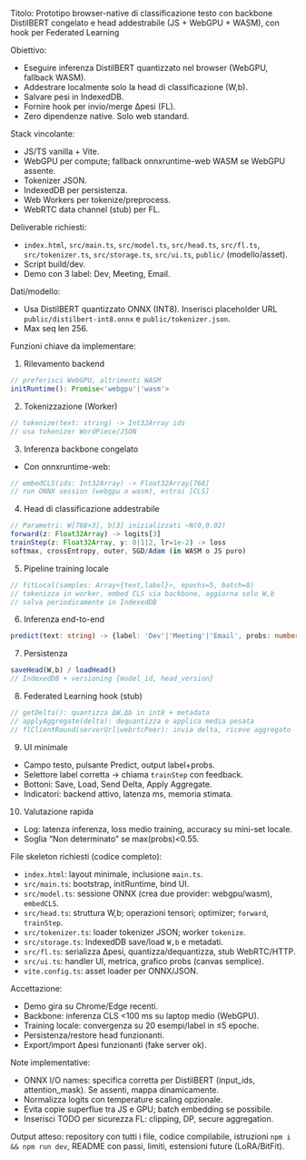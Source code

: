 Titolo: Prototipo browser-native di classificazione testo con backbone DistilBERT congelato e head addestrabile (JS + WebGPU + WASM), con hook per Federated Learning

Obiettivo:

* Eseguire inferenza DistilBERT quantizzato nel browser (WebGPU, fallback WASM).
* Addestrare localmente solo la head di classificazione (W,b).
* Salvare pesi in IndexedDB.
* Fornire hook per invio/merge Δpesi (FL).
* Zero dipendenze native. Solo web standard.

Stack vincolante:

* JS/TS vanilla + Vite.
* WebGPU per compute; fallback onnxruntime-web WASM se WebGPU assente.
* Tokenizer JSON.
* IndexedDB per persistenza.
* Web Workers per tokenize/preprocess.
* WebRTC data channel (stub) per FL.

Deliverable richiesti:

* `index.html`, `src/main.ts`, `src/model.ts`, `src/head.ts`, `src/fl.ts`, `src/tokenizer.ts`, `src/storage.ts`, `src/ui.ts`, `public/` (modello/asset).
* Script build/dev.
* Demo con 3 label: Dev, Meeting, Email.

Dati/modello:

* Usa DistilBERT quantizzato ONNX (INT8). Inserisci placeholder URL `public/distilbert-int8.onnx` e `public/tokenizer.json`.
* Max seq len 256.

Funzioni chiave da implementare:

1. Rilevamento backend

```ts
// preferisci WebGPU, altrimenti WASM
initRuntime(): Promise<'webgpu'|'wasm'>
```

2. Tokenizzazione (Worker)

```ts
// tokenize(text: string) -> Int32Array ids
// usa tokenizer WordPiece/JSON
```

3. Inferenza backbone congelato

* Con onnxruntime-web:

```ts
// embedCLS(ids: Int32Array) -> Float32Array[768]
// run ONNX session (webgpu o wasm), estrai [CLS]
```

4. Head di classificazione addestrabile

```ts
// Parametri: W[768×3], b[3] inizializzati ~N(0,0.02)
forward(z: Float32Array) -> logits[3]
trainStep(z: Float32Array, y: 0|1|2, lr=1e-2) -> loss
softmax, crossEntropy, outer, SGD/Adam (in WASM o JS puro)
```

5. Pipeline training locale

```ts
// fitLocal(samples: Array<{text,label}>, epochs=5, batch=8)
// tokenizza in worker, embed CLS via backbone, aggiorna solo W,b
// salva periodicamente in IndexedDB
```

6. Inferenza end-to-end

```ts
predict(text: string) -> {label: 'Dev'|'Meeting'|'Email', probs: number[3]}
```

7. Persistenza

```ts
saveHead(W,b) / loadHead()
// IndexedDB + versioning {model_id, head_version}
```

8. Federated Learning hook (stub)

```ts
// getDelta(): quantizza ΔW,Δb in int8 + metadata
// applyAggregate(delta): dequantizza e applica media pesata
// flClientRound(serverUrl|webrtcPeer): invia delta, riceve aggregato
```

9. UI minimale

* Campo testo, pulsante Predict, output label+probs.
* Selettore label corretta → chiama `trainStep` con feedback.
* Bottoni: Save, Load, Send Delta, Apply Aggregate.
* Indicatori: backend attivo, latenza ms, memoria stimata.

10. Valutazione rapida

* Log: latenza inferenza, loss medio training, accuracy su mini-set locale.
* Soglia “Non determinato” se max(probs)<0.55.

File skeleton richiesti (codice completo):

* `index.html`: layout minimale, inclusione `main.ts`.
* `src/main.ts`: bootstrap, initRuntime, bind UI.
* `src/model.ts`: sessione ONNX (crea due provider: webgpu/wasm), `embedCLS`.
* `src/head.ts`: struttura W,b; operazioni tensori; optimizer; `forward`, `trainStep`.
* `src/tokenizer.ts`: loader tokenizer JSON; worker `tokenize`.
* `src/storage.ts`: IndexedDB save/load `W,b` e metadati.
* `src/fl.ts`: serializza Δpesi, quantizza/dequantizza, stub WebRTC/HTTP.
* `src/ui.ts`: handler UI, metrica, grafico probs (canvas semplice).
* `vite.config.ts`: asset loader per ONNX/JSON.

Accettazione:

* Demo gira su Chrome/Edge recenti.
* Backbone: inferenza CLS <100 ms su laptop medio (WebGPU).
* Training locale: convergenza su 20 esempi/label in ≤5 epoche.
* Persistenza/restore head funzionanti.
* Export/import Δpesi funzionanti (fake server ok).

Note implementative:

* ONNX I/O names: specifica corretta per DistilBERT (input_ids, attention_mask). Se assenti, mappa dinamicamente.
* Normalizza logits con temperature scaling opzionale.
* Evita copie superflue tra JS e GPU; batch embedding se possibile.
* Inserisci TODO per sicurezza FL: clipping, DP, secure aggregation.

Output atteso: repository con tutti i file, codice compilabile, istruzioni `npm i && npm run dev`, README con passi, limiti, estensioni future (LoRA/BitFit).

